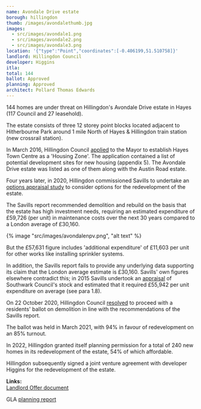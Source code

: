 ```yaml
---
name: Avondale Drive estate
borough: hillingdon
thumb: /images/avondalethumb.jpg
images:
  - src/images/avondale1.png
  - src/images/avondale2.png
  - src/images/avondale3.png
location: '{"type":"Point","coordinates":[-0.406199,51.510758]}'
landlord: Hillingdon Council
developer: Higgins
itla: 
total: 144
ballot: Approved 
planning: Approved
architect: Pollard Thomas Edwards
---
```

144 homes are under threat on Hillingdon's Avondale Drive estate in Hayes (117 Council and 27 leasehold).

The estate consists of three 12 storey point blocks located adjacent to Hitherbourne Park around 1 mile North of Hayes & Hillingdon train station (new crossrail station).

In March 2016, Hillingdon Council [applied](https://modgov.hillingdon.gov.uk/ieIssueDetails.aspx?IId=21017&Opt=3) to the Mayor to establish Hayes Town Centre as a 'Housing Zone'. The application contained a list of potential development sites for new housing (appendix 5). The Avondale Drive estate was listed as one of them along with the Austin Road estate.

Four years later, in 2020, Hillingdon commissioned Savills to undertake an [options appraisal study](https://modgov.hillingdon.gov.uk/documents/s49499/Appendix%201%20-%20Appraisal%20Report%20Austin%20Road.pdf) to consider options for the redevelopment of the estate.

The Savills report recommended demolition and rebuild on the basis that the estate has high investment needs, requiring an estimated expenditure of £59,726 (per unit) in maintenance costs over the next 30 years compared to a London average of £30,160. 

{% image "src/images/avondalenpv.png", "alt text" %}

But the £57,631 figure includes 'additional expenditure' of £11,603 per unit for other works like installing sprinkler systems.

In addition, the Savills report fails to provide any underlying data supporting its claim that the London average estimate is £30,160. Savills' own figures elsewhere contradict this; in 2015 Savills undertook an [appraisal](https://moderngov.southwark.gov.uk/documents/s55626/Appendix%204%20Savills%20Evaluation.pdf) of Southwark Council's stock and estimated that it required £55,942 per unit expenditure on average (see para 1.8).

On 22 October 2020, Hillingdon Council [resolved](https://modgov.hillingdon.gov.uk/ieListDocuments.aspx?CId=115&MeetingId=3834) to proceed with a residents' ballot on demolition in line with the recommendations of the Savills report.

The ballot was held in March 2021, with 94% in favour of redevelopment on an 85% turnout.

In 2022, Hillingdon granted itself planning permission for a total of 240 new homes in its redevelopment of the estate, 54% of which affordable.

Hillingdon subsequently signed a joint venture agreement with developer Higgins for the redevelopment of the estate.

__Links:__  
[Landlord Offer document](/images/AD_Estate_Landlord_Offer.pdf)

GLA [planning report](https://gla.force.com/pr/s/planning-application/a0i4J000006cNtqQAE/20220211?tabset-c2f3b=2)